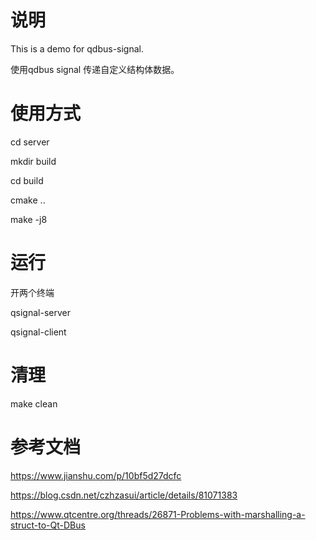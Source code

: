 # 说明

This is a demo for qdbus-signal.

使用qdbus signal 传递自定义结构体数据。

# 使用方式

cd server

mkdir build

cd build

cmake ..

make -j8

# 运行

开两个终端

qsignal-server

qsignal-client

# 清理

make clean

# 参考文档

https://www.jianshu.com/p/10bf5d27dcfc

https://blog.csdn.net/czhzasui/article/details/81071383

https://www.qtcentre.org/threads/26871-Problems-with-marshalling-a-struct-to-Qt-DBus

